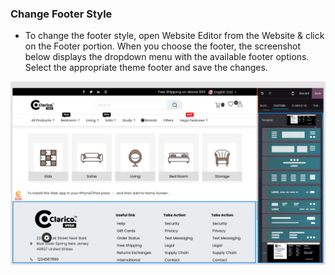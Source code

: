 
### Change Footer Style



* To change the footer style, open Website Editor from the Website & click on the Footer portion. When you choose the footer, the screenshot below displays the dropdown menu with the available footer options. Select the appropriate theme footer and save the changes.



![](./images/cfs1.png)



